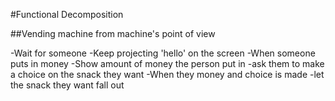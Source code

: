 #Functional Decomposition

##Vending machine from machine's point of view

-Wait for someone
 -Keep projecting 'hello' on the screen
-When someone puts in money
 -Show amount of money the person put in 
 -ask them to make a choice on the snack they want
-When they money and choice is made
 -let the snack they want fall out
 
